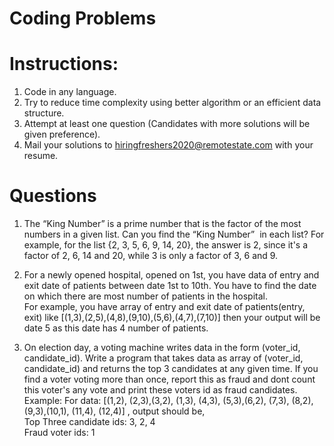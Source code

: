# Coding Problems

# Instructions:
1. Code in any language.
2. Try to reduce time complexity using better algorithm or an efficient data structure.
3. Attempt at least one question (Candidates with more solutions will be given preference).
4. Mail your solutions to hiringfreshers2020@remotestate.com with your resume.

# Questions
1. The “King Number” is a prime number that is the factor of the most numbers in a given list. Can you find the “King Number”  in each list? For example, for the list {2, 3, 5, 6, 9, 14, 20}, the answer is 2, since it's a factor of 2, 6, 14 and 20, while 3 is only a factor of 3, 6 and 9. 

2. For a newly opened hospital, opened on 1st, you have data of entry and exit date of patients between date 1st to 10th.
You have to find the date on which there are most number of patients in the hospital.  
For example, you have array of entry and exit date of patients(entry, exit) like [(1,3),(2,5),(4,8),(9,10),(5,6),(4,7),(7,10)]
then your output will be date 5 as this date has 4 number of patients.

3. On election day, a voting machine writes data in the form (voter_id, candidate_id). Write a program that takes data as array of (voter_id, candidate_id) and returns the top 3 candidates at any given time. If you find a voter voting more than once, report this as fraud and dont count this voter's any vote and print these voters id as fraud candidates.   
Example: For data: [(1,2), (2,3),(3,2), (1,3), (4,3), (5,3),(6,2), (7,3), (8,2), (9,3),(10,1), (11,4), (12,4)] , output should be,   
Top Three candidate ids: 3, 2, 4    
Fraud voter ids: 1

